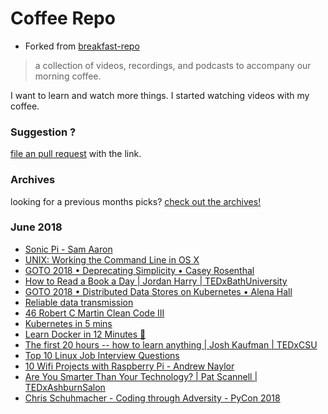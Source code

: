 # Coffee Repo #

* Forked from [breakfast-repo](https://github.com/ashleygwilliams/breakfast-repo)

> a collection of videos, recordings, and podcasts to accompany our morning coffee.

I want to learn and watch more things. I started watching videos with my coffee.

### Suggestion ?

[file an pull request](https://github.com/christopher-burke/coffee-repo/pulls) with the link.

### Archives

looking for a previous months picks? [check out the archives!](https://github.com/christopher-burke/coffee-repo/tree/coffee-repo/archives/)

### June 2018

* [Sonic Pi - Sam Aaron](https://youtu.be/UrfqA7ShYE0)
* [UNIX: Working the Command Line in OS X](https://youtu.be/eSLFB5rxSco)
* [GOTO 2018 • Deprecating Simplicity • Casey Rosenthal](https://youtu.be/DtRy79jIsS8)
* [How to Read a Book a Day | Jordan Harry | TEDxBathUniversity](https://youtu.be/e2-ahs905MQ)
* [GOTO 2018 • Distributed Data Stores on Kubernetes • Alena Hall](https://youtu.be/SoaLsshJA8s)
* [Reliable data transmission](https://youtu.be/eq5YpKHXJDM)
* [46 Robert C Martin Clean Code III](https://youtu.be/QedpQjxBPMA)
* [Kubernetes in 5 mins](https://youtu.be/PH-2FfFD2PU)
* [Learn Docker in 12 Minutes 🐳](https://youtu.be/YFl2mCHdv24)
* [The first 20 hours -- how to learn anything | Josh Kaufman | TEDxCSU](https://youtu.be/5MgBikgcWnY)
* [Top 10 Linux Job Interview Questions](https://youtu.be/l0QGLMwR-lY)
* [10 Wifi Projects with Raspberry Pi - Andrew Naylor](https://youtu.be/swmJpbloOMs)
* [Are You Smarter Than Your Technology? | Pat Scannell | TEDxAshburnSalon](https://youtu.be/xI4u3fn7HQs)
* [Chris Schuhmacher - Coding through Adversity - PyCon 2018](https://youtu.be/dGz-K8x8k5k)
